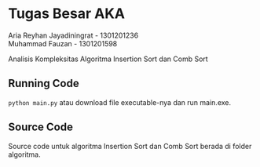 # Tugas Besar AKA
Aria Reyhan Jayadiningrat - 1301201236  
Muhammad Fauzan - 1301201598  
  
Analisis Kompleksitas Algoritma Insertion Sort dan Comb Sort  
  
## Running Code
`python main.py` atau download file executable-nya dan run main.exe.
  
## Source Code
Source code untuk algoritma Insertion Sort dan Comb Sort berada di folder algoritma.
